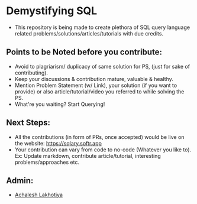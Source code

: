 # Demystifying SQL
- This repository is being made to create plethora of SQL query language related problems/solutions/articles/tutorials with due credits.

## Points to be Noted before you contribute:
- Avoid to plagriarism/ duplicacy of same solution for PS, (just for sake of contributing).
- Keep your discussions & contribution mature, valuable & healthy.
- Mention Problem Statement (w/ Link), your solution (if you want to provide) or also article/tutorial/video you referred to while solving the PS.
- What're you waiting? Start Querying!  

## Next Steps:
- All the contributions (in form of PRs, once accepted) would be live on the website: https://sqlary.softr.app
- Your contribution can vary from code to no-code (Whatever you like to). Ex: Update markdown, contribute article/tutorial, interesting problems/approaches etc.

## Admin:
- <a href = "https://linkedin.com/in/achal2702"> Achalesh Lakhotiya </a> 
